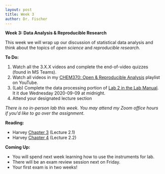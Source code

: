 ```yaml
---
layout: post
title: Week 3
author: Dr. Fischer
---
```


**Week 3: Data Analysis & Reproducible Research**

This week we will wrap up our discussion of statistical data analysis and think about the topics of *open science* and *reproducible research*.

**To Do:**

1. Watch all the 3.X.X videos and complete the end-of-video quizzes (found in MS Teams).
1. Watch all videos in my [CHEM370: Open & Reproducible Analysis](https://www.youtube.com/playlist?list=PLLRl49tT7ymS1kIL7D0EbBAff2F_GmDv9) playlist on YouTube.
1. (Lab) Complete the data processing portion of [Lab 2 in the Lab Manual]({{site.url}}/chem370/lab-manual/gas-chromatography-with-thermal-conductivity-detection-gc-tcd.html).  It it due Wednesday 2020-09-09 at midnight.
1. Attend your designated lecture section

*There is no in-person lab this week. You may attend my Zoom office hours if you'd like to go over the assignment.*

**Reading:**

- Harvey [Chapter 3](https://chem.libretexts.org/Bookshelves/Analytical_Chemistry/Book%3A_Analytical_Chemistry_2.1_(Harvey)/03%3A__The_Vocabulary_of_Analytical_Chemistry) (Lecture 2.1)
- Harvey [Chapter 4](https://chem.libretexts.org/Bookshelves/Analytical_Chemistry/Book%3A_Analytical_Chemistry_2.1_(Harvey)/04%3A_Evaluating_Analytical_Data) (Lecture 2.2)

**Coming Up:**

- You will spend next week learning how to use the instruments for lab.
- There will be an exam review session next on Friday.
- Your first exam is in two weeks!
